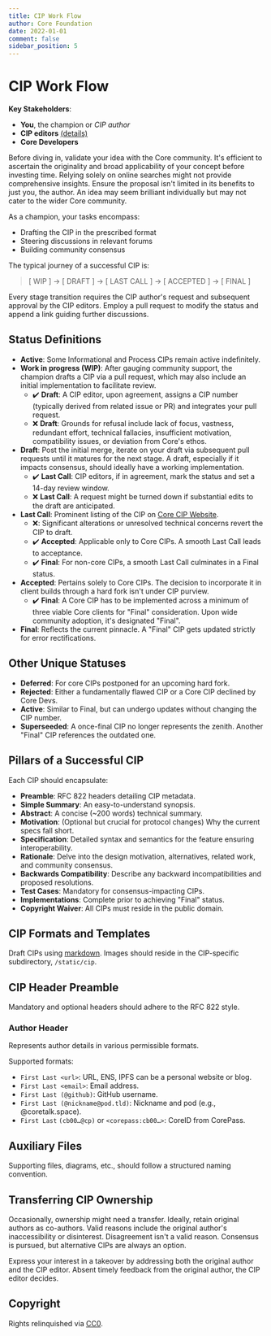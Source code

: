 ```yaml
---
title: CIP Work Flow
author: Core Foundation
date: 2022-01-01
comment: false
sidebar_position: 5
---
```

# CIP Work Flow

**Key Stakeholders**:

- **You**, the champion or *CIP author*
- **CIP editors** [(details)](/docs/cip-editors)
- **Core Developers**

Before diving in, validate your idea with the Core community. It's efficient to ascertain the originality and broad applicability of your concept before investing time. Relying solely on online searches might not provide comprehensive insights. Ensure the proposal isn't limited in its benefits to just you, the author. An idea may seem brilliant individually but may not cater to the wider Core community.

As a champion, your tasks encompass:

- Drafting the CIP in the prescribed format
- Steering discussions in relevant forums
- Building community consensus

The typical journey of a successful CIP is:
> [ WIP ] -> [ DRAFT ] -> [ LAST CALL ] -> [ ACCEPTED ] -> [ FINAL ]

Every stage transition requires the CIP author's request and subsequent approval by the CIP editors. Employ a pull request to modify the status and append a link guiding further discussions.

## Status Definitions

- **Active**: Some Informational and Process CIPs remain active indefinitely.
- **Work in progress (WIP)**: After gauging community support, the champion drafts a CIP via a pull request, which may also include an initial implementation to facilitate review.
  - ✔️ **Draft**: A CIP editor, upon agreement, assigns a CIP number (typically derived from related issue or PR) and integrates your pull request.
  - ❌ **Draft**: Grounds for refusal include lack of focus, vastness, redundant effort, technical fallacies, insufficient motivation, compatibility issues, or deviation from Core's ethos.
- **Draft**: Post the initial merge, iterate on your draft via subsequent pull requests until it matures for the next stage. A draft, especially if it impacts consensus, should ideally have a working implementation.
  - ✔️ **Last Call**: CIP editors, if in agreement, mark the status and set a 14-day review window.
  - ❌ **Last Call**: A request might be turned down if substantial edits to the draft are anticipated.
- **Last Call**: Prominent listing of the CIP on [Core CIP Website](http://cip.coreblockchain.net).
  - ❌: Significant alterations or unresolved technical concerns revert the CIP to draft.
  - ✔️ **Accepted**: Applicable only to Core CIPs. A smooth Last Call leads to acceptance.
  - ✔️ **Final**: For non-core CIPs, a smooth Last Call culminates in a Final status.
- **Accepted**: Pertains solely to Core CIPs. The decision to incorporate it in client builds through a hard fork isn't under CIP purview.
  - ✔️ **Final**: A Core CIP has to be implemented across a minimum of three viable Core clients for "Final" consideration. Upon wide community adoption, it's designated "Final".
- **Final**: Reflects the current pinnacle. A "Final" CIP gets updated strictly for error rectifications.

## Other Unique Statuses

- **Deferred**: For core CIPs postponed for an upcoming hard fork.
- **Rejected**: Either a fundamentally flawed CIP or a Core CIP declined by Core Devs.
- **Active**: Similar to Final, but can undergo updates without changing the CIP number.
- **Superseeded**: A once-final CIP no longer represents the zenith. Another "Final" CIP references the outdated one.

## Pillars of a Successful CIP

Each CIP should encapsulate:

- **Preamble**: RFC 822 headers detailing CIP metadata.
- **Simple Summary**: An easy-to-understand synopsis.
- **Abstract**: A concise (~200 words) technical summary.
- **Motivation**: (Optional but crucial for protocol changes) Why the current specs fall short.
- **Specification**: Detailed syntax and semantics for the feature ensuring interoperability.
- **Rationale**: Delve into the design motivation, alternatives, related work, and community consensus.
- **Backwards Compatibility**: Describe any backward incompatibilities and proposed resolutions.
- **Test Cases**: Mandatory for consensus-impacting CIPs.
- **Implementations**: Complete prior to achieving "Final" status.
- **Copyright Waiver**: All CIPs must reside in the public domain.

## CIP Formats and Templates

Draft CIPs using [markdown](https://guides.github.com/features/mastering-markdown/). Images should reside in the CIP-specific subdirectory, `/static/cip`.

## CIP Header Preamble

Mandatory and optional headers should adhere to the RFC 822 style.

### Author Header

Represents author details in various permissible formats.

Supported formats:

- `First Last <url>`: URL, ENS, IPFS can be a personal website or blog.
- `First Last <email>`: Email address.
- `First Last (@github)`: GitHub username.
- `First Last (@nickname@pod.tld)`: Nickname and pod (e.g., @coretalk.space).
- `First Last` `(cb00…@cp)` or `<corepass:cb00…>`: CoreID from CorePass.

## Auxiliary Files

Supporting files, diagrams, etc., should follow a structured naming convention.

## Transferring CIP Ownership

Occasionally, ownership might need a transfer. Ideally, retain original authors as co-authors. Valid reasons include the original author's inaccessibility or disinterest. Disagreement isn't a valid reason. Consensus is pursued, but alternative CIPs are always an option.

Express your interest in a takeover by addressing both the original author and the CIP editor. Absent timely feedback from the original author, the CIP editor decides.

## Copyright

Rights relinquished via [CC0](https://creativecommons.org/publicdomain/zero/1.0/).
